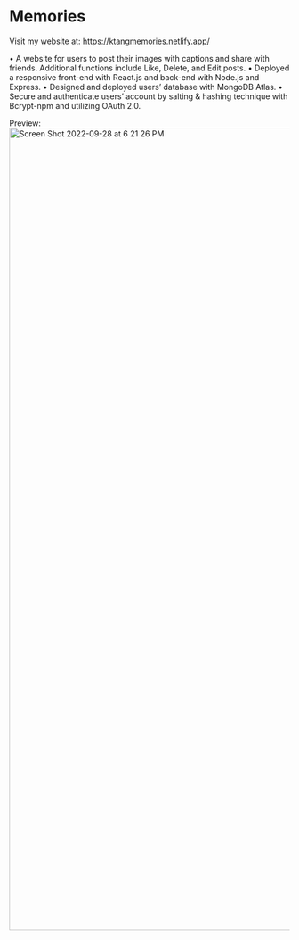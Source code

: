 # Memories
Visit my website at: https://ktangmemories.netlify.app/ 

•	A website for users to post their images with captions and share with friends. Additional functions include Like, Delete, and Edit posts. 
•	Deployed a responsive front-end with React.js and back-end with Node.js and Express. 
•	Designed and deployed users’ database with MongoDB Atlas. 
•	Secure and authenticate users’ account by salting & hashing technique with Bcrypt-npm and utilizing OAuth 2.0.  

Preview: 
<img width="1440" alt="Screen Shot 2022-09-28 at 6 21 26 PM" src="https://user-images.githubusercontent.com/109850604/192899130-b4e11c69-d4d5-4e13-804d-0095b9c06776.png">
